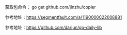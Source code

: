 获取包命令： go get github.com/jinzhu/copier

参考地址：https://segmentfault.com/a/1190000022008881

参考地址：https://github.com/darjun/go-daily-lib